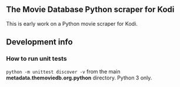## The Movie Database Python scraper for Kodi

This is early work on a Python movie scraper for Kodi.

## Development info

### How to run unit tests

`python -m unittest discover -v` from the main __metadata.themoviedb.org.python__ directory.
Python 3 only.
